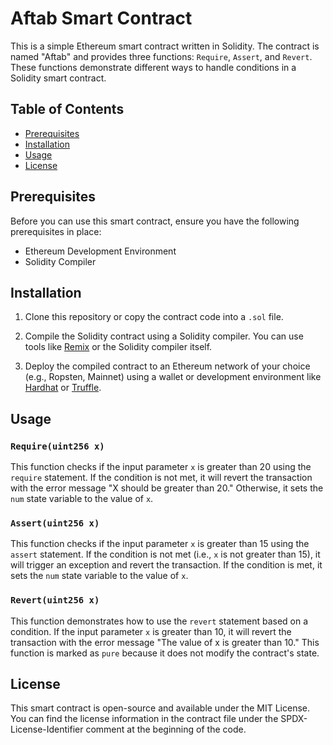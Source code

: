 # Aftab Smart Contract

This is a simple Ethereum smart contract written in Solidity. The contract is named "Aftab" and provides three functions: `Require`, `Assert`, and `Revert`. These functions demonstrate different ways to handle conditions in a Solidity smart contract. 

## Table of Contents

- [Prerequisites](#prerequisites)
- [Installation](#installation)
- [Usage](#usage)
- [License](#license)

## Prerequisites

Before you can use this smart contract, ensure you have the following prerequisites in place:

- Ethereum Development Environment
- Solidity Compiler

## Installation

1. Clone this repository or copy the contract code into a `.sol` file.

2. Compile the Solidity contract using a Solidity compiler. You can use tools like [Remix](https://remix.ethereum.org/) or the Solidity compiler itself.

3. Deploy the compiled contract to an Ethereum network of your choice (e.g., Ropsten, Mainnet) using a wallet or development environment like [Hardhat](https://hardhat.org/) or [Truffle](https://www.trufflesuite.com/).

## Usage

### `Require(uint256 x)`

This function checks if the input parameter `x` is greater than 20 using the `require` statement. If the condition is not met, it will revert the transaction with the error message "X should be greater than 20." Otherwise, it sets the `num` state variable to the value of `x`.

### `Assert(uint256 x)`

This function checks if the input parameter `x` is greater than 15 using the `assert` statement. If the condition is not met (i.e., `x` is not greater than 15), it will trigger an exception and revert the transaction. If the condition is met, it sets the `num` state variable to the value of `x`.

### `Revert(uint256 x)`

This function demonstrates how to use the `revert` statement based on a condition. If the input parameter `x` is greater than 10, it will revert the transaction with the error message "The value of x is greater than 10." This function is marked as `pure` because it does not modify the contract's state.

## License

This smart contract is open-source and available under the MIT License. You can find the license information in the contract file under the SPDX-License-Identifier comment at the beginning of the code.

